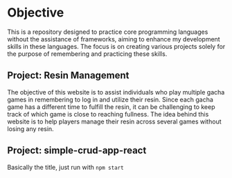 # Objective
This is a repository designed to practice core programming languages without the assistance of frameworks, aiming to enhance my development skills in these languages. The focus is on creating various projects solely for the purpose of remembering and practicing these skills.

## Project: Resin Management
The objective of this website is to assist individuals who play multiple gacha games in remembering to log in and utilize their resin. Since each gacha game has a different time to fulfill the resin, it can be challenging to keep track of which game is close to reaching fullness. The idea behind this website is to help players manage their resin across several games without losing any resin.

## Project: simple-crud-app-react
Basically the title, just run with `npm start`